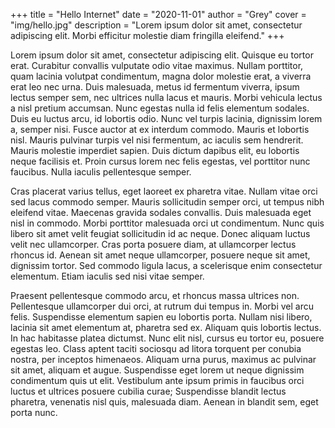 +++
title = "Hello Internet"
date = "2020-11-01"
author = "Grey"
cover = "img/hello.jpg"
description = "Lorem ipsum dolor sit amet, consectetur adipiscing elit. Morbi efficitur molestie diam fringilla eleifend."
+++

Lorem ipsum dolor sit amet, consectetur adipiscing elit. Quisque eu tortor erat. Curabitur convallis vulputate odio vitae maximus. Nullam porttitor, quam lacinia volutpat condimentum, magna dolor molestie erat, a viverra erat leo nec urna. Duis malesuada, metus id fermentum viverra, ipsum lectus semper sem, nec ultrices nulla lacus et mauris. Morbi vehicula lectus a nisl pretium accumsan. Nunc egestas nulla id felis elementum sodales. Duis eu luctus arcu, id lobortis odio. Nunc vel turpis lacinia, dignissim lorem a, semper nisi. Fusce auctor at ex interdum commodo. Mauris et lobortis nisl. Mauris pulvinar turpis vel nisi fermentum, ac iaculis sem hendrerit. Mauris molestie imperdiet sapien. Duis dictum dapibus elit, eu lobortis neque facilisis et. Proin cursus lorem nec felis egestas, vel porttitor nunc faucibus. Nulla iaculis pellentesque semper.

Cras placerat varius tellus, eget laoreet ex pharetra vitae. Nullam vitae orci sed lacus commodo semper. Mauris sollicitudin semper orci, ut tempus nibh eleifend vitae. Maecenas gravida sodales convallis. Duis malesuada eget nisl in commodo. Morbi porttitor malesuada orci ut condimentum. Nunc quis libero sit amet velit feugiat sollicitudin id ac neque. Donec aliquam luctus velit nec ullamcorper. Cras porta posuere diam, at ullamcorper lectus rhoncus id. Aenean sit amet neque ullamcorper, posuere neque sit amet, dignissim tortor. Sed commodo ligula lacus, a scelerisque enim consectetur elementum. Etiam iaculis sed nisi vitae semper.

Praesent pellentesque commodo arcu, et rhoncus massa ultrices non. Pellentesque ullamcorper dui orci, at rutrum dui tempus in. Morbi vel arcu felis. Suspendisse elementum sapien eu lobortis porta. Nullam nisi libero, lacinia sit amet elementum at, pharetra sed ex. Aliquam quis lobortis lectus. In hac habitasse platea dictumst. Nunc elit nisl, cursus eu tortor eu, posuere egestas leo. Class aptent taciti sociosqu ad litora torquent per conubia nostra, per inceptos himenaeos. Aliquam urna purus, maximus ac pulvinar sit amet, aliquam et augue. Suspendisse eget lorem ut neque dignissim condimentum quis ut elit. Vestibulum ante ipsum primis in faucibus orci luctus et ultrices posuere cubilia curae; Suspendisse blandit lectus pharetra, venenatis nisl quis, malesuada diam. Aenean in blandit sem, eget porta nunc.
